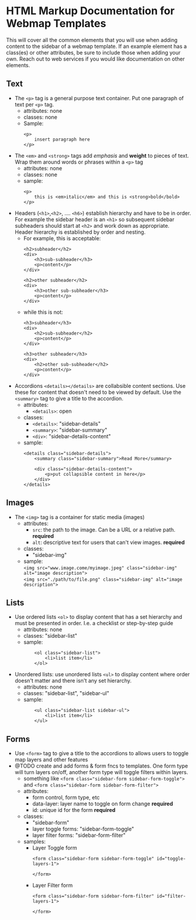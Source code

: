 # HTML Markup Documentation for Webmap Templates

This will cover all the common elements that you will use when adding content to the sidebar of a webmap template. If an example element has a class(es) or other attributes, be sure to include those when adding your own. Reach out to web services if you would like documentation on other elements.

## Text
-   The ```<p>``` tag is a general purpose text container. Put one paragraph of text per ```<p>``` tag. 
    - attributes: none
    - classes: none
    - Sample:
        ```
        <p>
            insert paragraph here
        </p>
        ```
- The ```<em>``` and ```<strong>``` tags add _emphasis_ and __weight__ to pieces of text. Wrap them around words or phrases within a ```<p>``` tag
    - attributes: none
    - classes: none
    - sample: <br />
        ```
        <p>
            this is <em>italic</em> and this is <strong>bold</bold>
        </p>
        ```
- Headers (```<h1>```,```<h2>```, .... ```<h6>```) establish hierarchy and have to be in order. For example the sidebar header is an ```<h1>``` so subsequent sidebar subheaders should start at ```<h2>``` and work down as appropriate.<br />
Header hierarchy is established by order and nesting. <br />
    - For example, this is acceptable:
        ```
        <h2>subheader</h2>
        <div>
            <h3>sub-subheader</h3>
            <p>content</p>
        </div>

        <h2>other subheader</h2>
        <div>
            <h3>other sub-subheader</h3>
            <p>content</p>
        </div>
        ```
    - while this is not:
        ```
        <h3>subheader</h3>
        <div>
            <h2>sub-subheader</h2>
            <p>content</p>
        </div>

        <h3>other subheader</h3>
        <div>
            <h2>other sub-subheader</h2>
            <p>content</p>
        </div>
        ```
- Accordions ```<details></details>``` are collabsible content sections. Use these for content that doesn't need to be viewed by default. Use the ```<summary>``` tag to give a title to the accordion.
    - attributes: 
        - ```<details>```: open 
    - classes: 
        - ```<details>```: "sidebar-details"
        - ```<summary>```: "sidebar-summary"
        - ```<div>```: "sidebar-details-content"
    - sample: <br />
        ```
        <details class="sidebar-details">
            <summary class="sidebar-summary">Read More</summary>
            
            <div class="sidebar-details-content">
                <p>put collapsible content in here</p>
            </div>
        </details>
        ```

## Images
- The ```<img>``` tag is a container for static media (images)
    - attributes: 
        - ```src```: the path to the image. Can be a URL or a relative path. **required**
        - ```alt```: descriptive text for users that can't view images. **required**
    - classes:
        - "sidebar-img"
    - sample: <br />
        ```<img src="www.image.come/myimage.jpeg" class="sidebar-img" alt="image description">```<br />
        ```<img src="./path/to/file.png" class="sidebar-img" alt="image description">```

## Lists
- Use ordered lists ```<ol>``` to display content that has a set hierarchy and must be presented in order. I.e. a checklist or step-by-step guide
    - attributes: none
    - classes: "sidebar-list"
    - sample: <br />
        ```
            <ol class="sidebar-list">
                <li>list item</li>
            </ol>
        ```
- Unordered lists: use unordered lists ```<ul>``` to display content where order doesn't matter and there isn't any set hierarchy. 
    - attributes: none
    - classes: "sidebar-list", "sidebar-ul"
    - sample: <br />
        ```
            <ul class="sidebar-list sidebar-ul">
                <li>list item</li>
            </ul>
        ```

## Forms
- Use ```<form>``` tag to give a title to the accordions to allows users to toggle map layers and other features
- @TODO create and add forms & form fncs to templates. One form type will turn layers on/off, another form type will toggle filters within layers.
    - something like ```<form class="sidebar-form sidebar-form-toggle">``` and ```<form class="sidebar-form sidebar-form-filter">```
    - attributes: 
        - form control, form type, etc
        - data-layer: layer name to toggle on form change **required**
        - id: unique id for the form **required**
    - classes:
        - "sidebar-form"
        - layer toggle forms: "sidebar-form-toggle"
        - layer filter forms: "sidebar-form-filter"
    - samples: <br />
        - Layer Toggle form
            ```
            <form class="sidebar-form sidebar-form-toggle" id="toggle-layers-1">

            </form>
            ```
        - Layer Filter form
            ```
            <form class="sidebar-form sidebar-form-filter" id="filter-layers-1">

            </form>
            ```
